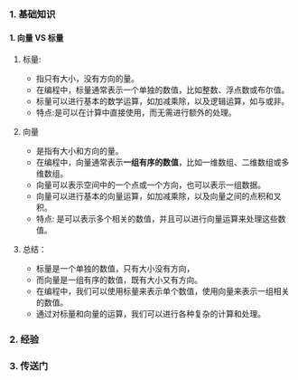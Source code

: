 ### 1. 基础知识
#### 1. 向量 VS 标量
1. 标量:
   - 指只有大小，没有方向的量。
   - 在编程中，标量通常表示一个单独的数值，比如整数、浮点数或布尔值。
   - 标量可以进行基本的数学运算，如加减乘除，以及逻辑运算，如与或非。
   - 特点:是可以在计算中直接使用，而无需进行额外的处理。
3. 向量
   - 是指有大小和方向的量。
   - 在编程中，向量通常表示**一组有序的数值**，比如一维数组、二维数组或多维数组。
   - 向量可以表示空间中的一个点或一个方向，也可以表示一组数据。
   - 向量可以进行基本的向量运算，如加减乘除，以及向量之间的点积和叉积。
   - 特点: 是可以表示多个相关的数值，并且可以进行向量运算来处理这些数值。

3. 总结：
   - 标量是一个单独的数值，只有大小没有方向，
   - 而向量是一组有序的数值，既有大小又有方向。
   - 在编程中，我们可以使用标量来表示单个数值，使用向量来表示一组相关的数值。
   - 通过对标量和向量的运算，我们可以进行各种复杂的计算和处理。
### 2. 经验
### 3. 传送门
